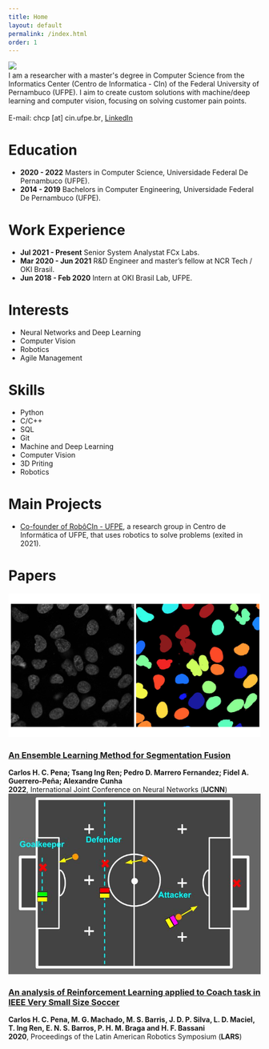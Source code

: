 ```yaml
---
title: Home
layout: default
permalink: /index.html
order: 1
---
```

<body>

<content>
<div class="profile">
    <img class="avatar" src="https://avatars.githubusercontent.com/u/14184997">
    <div class="profiletext">
    I am a researcher with a master's degree in Computer Science from the Informatics Center (Centro de Informatica - CIn) of the Federal University of Pernambuco (UFPE). I aim to create custom solutions with machine/deep learning and computer vision, focusing on solving customer pain points.
    <br><br>
    <span class="contact">
        E-mail:
        <span style="unicode-bidi:bidi-override; direction: rtl;">rb.epfu.nic [ta] pchc</span>,
        <a href="https://www.linkedin.com/in/chcp/" target="_blank">LinkedIn</a>
    </span>
    </div>
</div>

<div>
  <h1 id="education">Education</h1>
  <ul>
    <li><strong>2020 - 2022</strong> Masters in Computer Science, Universidade Federal De Pernambuco (UFPE).</li>
    <li><strong>2014 - 2019</strong> Bachelors in Computer Engineering, Universidade Federal De Pernambuco (UFPE).</li>
  </ul>

  <h1 id="work-experience">Work Experience</h1>
  <ul>
    <li><strong>Jul 2021 - Present</strong> Senior System Analystat FCx Labs.</li>
    <li><strong>Mar 2020 - Jun 2021</strong> R&amp;D Engineer and master’s fellow at NCR Tech / OKI Brasil.</li>
    <li><strong>Jun 2018 - Feb 2020</strong> Intern at OKI Brasil Lab, UFPE.</li>
  </ul>

  <h1 id="interests">Interests</h1>
  <ul>
    <li>Neural Networks and Deep Learning</li>
    <li>Computer Vision</li>
    <li>Robotics</li>
    <li>Agile Management</li>
  </ul>

  <h1 id="skills">Skills</h1>
  <ul>
    <li>Python</li>
    <li>C/C++</li>
    <li>SQL</li>
    <li>Git</li>
    <li>Machine and Deep Learning</li>
    <li>Computer Vision</li>
    <li>3D Priting</li>
    <li>Robotics</li>
  </ul>
</div>


<h1>Main Projects</h1>
  <ul class="project-list">
    <li ><a href="https://robocin.com.br/">Co-founder of RobôCIn - UFPE</a>, a research group in Centro de Informática of UFPE, that uses robotics to solve problems (exited in 2021).</li>
  </ul>

<h1>Papers</h1>

<div class="paper">
    <div class="paper-img-col">
        <img class="img-paper" src="assets/images/segs.png" alt="image">
    </div>
    <div class="paper-text-col">
        <h3><a class="text-link" href="https://doi.org/10.1109/IJCNN55064.2022.9892717" target="_blank">An Ensemble Learning Method for Segmentation Fusion</a></h3>
        <div><strong><span>Carlos H. C. Pena; Tsang Ing Ren; Pedro D. Marrero Fernandez; Fidel A. Guerrero-Peña; Alexandre Cunha</span></strong></div>
        <div><strong class="date">2022</strong>, International Joint Conference on Neural Networks (<strong>IJCNN</strong>)</div>
    </div>
</div>



<div class="paper">
    <div class="paper-img-col">
        <img class="img-paper" src="assets/images/rc-coach.jpg" alt="image">
    </div>
    <div class="paper-text-col">
        <h3><a class="text-link" href="https://ieeexplore.ieee.org/abstract/document/9307069" target="_blank">An analysis of Reinforcement Learning applied to Coach task in IEEE Very Small Size Soccer</a></h3>
        <div><strong><span>Carlos H. C. Pena, M. G. Machado, M. S. Barris, J. D. P. Silva, L. D. Maciel, T. Ing Ren, E. N. S. Barros, <b>P. H. M. Braga</b> and H. F. Bassani</span></strong></div>
        <div><strong class="date">2020</strong>, Proceedings of the Latin American Robotics Symposium (<strong>LARS</strong>)</div>
    </div>
</div>




</content>
</body>
